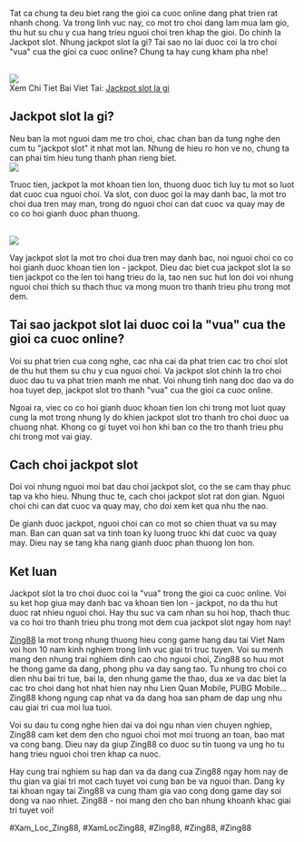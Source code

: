 <p>Tat ca chung ta deu biet rang the gioi ca cuoc online dang phat trien rat nhanh chong. Va trong linh vuc nay, co mot tro choi dang lam mua lam gio, thu hut su chu y cua hang trieu nguoi choi tren khap the gioi. Do chinh la Jackpot slot. Nhung jackpot slot la gi? Tai sao no lai duoc coi la tro choi "vua" cua the gioi ca cuoc online? Chung ta hay cung kham pha nhe!</p><br><img src="https://simple-webdesign.com/wp-content/uploads/2025/02/nhan-nut-quay-hu.webp"></br>
Xem Chi Tiet Bai Viet Tai: <a href="https://simple-webdesign.com/jackpot-slot-la-gi/">Jackpot slot la gi</a><h2>Jackpot slot la gi?</h2><p>Neu ban la mot nguoi dam me tro choi, chac chan ban da tung nghe den cum tu "jackpot slot" it nhat mot lan. Nhung de hieu ro hon ve no, chung ta can phai tim hieu tung thanh phan rieng biet.<br><img src="https://simple-webdesign.com/wp-content/uploads/2025/02/jackpot-slot-co-gia-tri-thuong-sieu-khung.webp"></br><p>Truoc tien, jackpot la mot khoan tien lon, thuong duoc tich luy tu mot so luot dat cuoc cua nguoi choi. Va slot, con duoc goi la may danh bac, la mot tro choi dua tren may man, trong do nguoi choi can dat cuoc va quay may de co co hoi gianh duoc phan thuong.</p><br><img src="https://simple-webdesign.com/wp-content/uploads/2025/02/dang-ky-tai-khoan-choi-jackpot-no-hu.webp"></br><p>Vay jackpot slot la mot tro choi dua tren may danh bac, noi nguoi choi co co hoi gianh duoc khoan tien lon - jackpot. Dieu dac biet cua jackpot slot la so tien jackpot co the len toi hang trieu do la, tao nen suc hut lon doi voi nhung nguoi choi thich su thach thuc va mong muon tro thanh trieu phu trong mot dem.<h2>Tai sao jackpot slot lai duoc coi la "vua" cua the gioi ca cuoc online?</h2><p>Voi su phat trien cua cong nghe, cac nha cai da phat trien cac tro choi slot de thu hut them su chu y cua nguoi choi. Va jackpot slot chinh la tro choi duoc dau tu va phat trien manh me nhat. Voi nhung tinh nang doc dao va do hoa tuyet dep, jackpot slot tro thanh "vua" cua the gioi ca cuoc online.</p><p>Ngoai ra, viec co co hoi gianh duoc khoan tien lon chi trong mot luot quay cung la mot trong nhung ly do khien jackpot slot tro thanh tro choi duoc ua chuong nhat. Khong co gi tuyet voi hon khi ban co the tro thanh trieu phu chi trong mot vai giay.<h2>Cach choi jackpot slot</h2><p>Doi voi nhung nguoi moi bat dau choi jackpot slot, co the se cam thay phuc tap va kho hieu. Nhung thuc te, cach choi jackpot slot rat don gian. Nguoi choi chi can dat cuoc va quay may, cho doi xem ket qua nhu the nao.</p><p>De gianh duoc jackpot, nguoi choi can co mot so chien thuat va su may man. Ban can quan sat va tinh toan ky luong truoc khi dat cuoc va quay may. Dieu nay se tang kha nang gianh duoc phan thuong lon hon.</p><h2>Ket luan</h2><p>Jackpot slot la tro choi duoc coi la "vua" trong the gioi ca cuoc online. Voi su ket hop giua may danh bac va khoan tien lon - jackpot, no da thu hut duoc rat nhieu nguoi choi. Hay thu suc va cam nhan su hoi hop, thach thuc va co hoi tro thanh trieu phu trong mot dem cua jackpot slot ngay hom nay!</p><p><a href="https://simple-webdesign.com/">Zing88</a> la mot trong nhung thuong hieu cong game hang dau tai Viet Nam voi hon 10 nam kinh nghiem trong linh vuc giai tri truc tuyen. Voi su menh mang den nhung trai nghiem dinh cao cho nguoi choi, Zing88 so huu mot he thong game da dang, phong phu va day sang tao. Tu nhung tro choi co dien nhu bai tri tue, bai la, den nhung game the thao, dua xe va dac biet la cac tro choi dang hot nhat hien nay nhu Lien Quan Mobile, PUBG Mobile... Zing88 khong ngung cap nhat va da dang hoa san pham de dap ung nhu cau giai tri cua moi lua tuoi.

Voi su dau tu cong nghe hien dai va doi ngu nhan vien chuyen nghiep, Zing88 cam ket dem den cho nguoi choi mot moi truong an toan, bao mat va cong bang. Dieu nay da giup Zing88 co duoc su tin tuong va ung ho tu hang trieu nguoi choi tren khap ca nuoc.

Hay cung trai nghiem su hap dan va da dang cua Zing88 ngay hom nay de thu gian va giai tri mot cach tuyet voi cung ban be va nguoi than. Dang ky tai khoan ngay tai Zing88 va cung tham gia vao cong dong game day soi dong va nao nhiet. Zing88 - noi mang den cho ban nhung khoanh khac giai tri tuyet voi!</p>
#Xam_Loc_Zing88, #XamLocZing88, #Zing88, #Zing88, #Zing88
